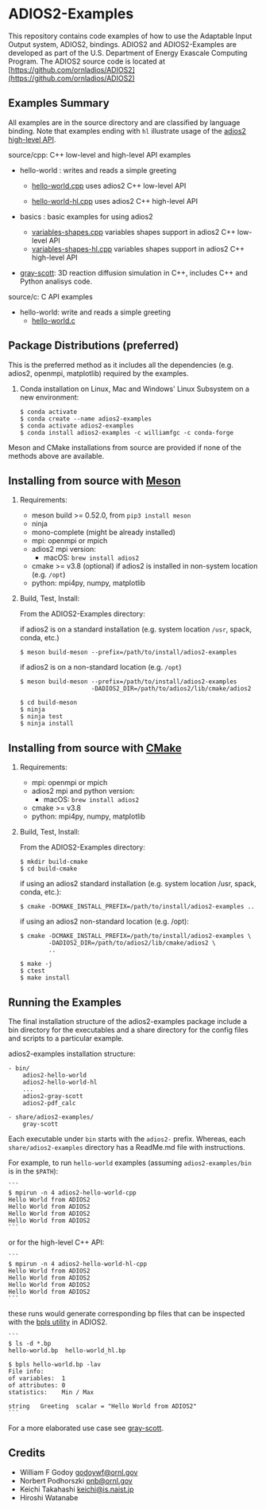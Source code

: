 
# ADIOS2-Examples
This repository contains code examples of how to use the Adaptable Input Output system, ADIOS2, bindings. ADIOS2 and ADIOS2-Examples are developed as part of the U.S. Department of Energy Exascale Computing Program.
The ADIOS2 source code is located at 
[https://github.com/ornladios/ADIOS2](https://github.com/ornladios/ADIOS2)


## Examples Summary
All examples are in the source directory and are classified by language binding. Note that examples ending with `hl` illustrate usage of the [adios2 high-level API](https://adios2.readthedocs.io/en/latest/api_high/api_high.html). 

source/cpp:  C++ low-level and high-level API examples
- hello-world : writes and reads a simple greeting
    - [hello-world.cpp](https://github.com/ornladios/ADIOS2-Examples/blob/master/source/cpp/hello-world/hello-world.cpp) uses adios2 C++ low-level API
    
    - [hello-world-hl.cpp](https://github.com/ornladios/ADIOS2-Examples/blob/master/source/cpp/hello-world/hello-world-hl.cpp) uses adios2 C++ high-level API


- basics : basic examples for using adios2
    - [variables-shapes.cpp](https://github.com/ornladios/ADIOS2-Examples/blob/master/source/cpp/basics/variables-shapes.cpp) variables shapes support in adios2 C++ low-level API
    - [variables-shapes-hl.cpp](https://github.com/ornladios/ADIOS2-Examples/blob/master/source/cpp/basics/variables-shapes-hl.cpp) variables shapes support in adios2 C++ high-level API


- [gray-scott](https://github.com/ornladios/ADIOS2-Examples/blob/master/source/cpp/gray-scott/): 3D reaction diffusion simulation in C++, includes C++ and Python analisys code. 

source/c: C API examples
- hello-world: write and reads a simple greeting
    - [hello-world.c](https://github.com/ornladios/ADIOS2-Examples/blob/master/source/c/hello-world/hello-world.cpp)

## Package Distributions (preferred)

This is the preferred method as it includes all the dependencies (e.g. adios2, openmpi, matplotlib) required by the examples.

1. Conda installation on Linux, Mac and Windows' Linux Subsystem on a new environment:

    ```
    $ conda activate
    $ conda create --name adios2-examples
    $ conda activate adios2-examples 
    $ conda install adios2-examples -c williamfgc -c conda-forge
    ```

Meson and CMake installations from source are provided if none of the methods above are available.

## Installing from source with [Meson](https://mesonbuild.com/)

1. Requirements:

    - meson build >= 0.52.0, from `pip3 install meson` 
    - ninja
    - mono-complete (might be already installed)
    - mpi: openmpi or mpich
    - adios2 mpi version: 
      - macOS: `brew install adios2`
    - cmake >= v3.8 (optional) if adios2 is installed in non-system location (e.g. `/opt`)
    - python: mpi4py, numpy, matplotlib


2. Build, Test, Install:

    From the ADIOS2-Examples directory:

    if adios2 is on a standard installation (e.g. system location `/usr`, spack, conda, etc.) 

    ```
    $ meson build-meson --prefix=/path/to/install/adios2-examples
    ```

    if adios2 is on a non-standard location (e.g. `/opt`)

    ```
    $ meson build-meson --prefix=/path/to/install/adios2-examples 
                        -DADIOS2_DIR=/path/to/adios2/lib/cmake/adios2
    ```

    ```
    $ cd build-meson
    $ ninja
    $ ninja test
    $ ninja install
    ```

## Installing from source with [CMake](https://cmake.org/)

1. Requirements:

    - mpi: openmpi or mpich
    - adios2 mpi and python version: 
        - macOS: `brew install adios2`
    - cmake >= v3.8
    - python: mpi4py, numpy, matplotlib

2. Build, Test, Install:

    From the ADIOS2-Examples directory:

    ```
    $ mkdir build-cmake
    $ cd build-cmake
    ```

    if using an adios2 standard installation (e.g. system location /usr, spack, conda, etc.):

    ```
    $ cmake -DCMAKE_INSTALL_PREFIX=/path/to/install/adios2-examples ..
    ```

    if using an adios2 non-standard location (e.g. /opt):

    ```
    $ cmake -DCMAKE_INSTALL_PREFIX=/path/to/install/adios2-examples \
            -DADIOS2_DIR=/path/to/adios2/lib/cmake/adios2 \
            ..
    ```

    ```
    $ make -j
    $ ctest
    $ make install
    ```

## Running the Examples

The final installation structure of the adios2-examples package include a bin directory for the executables and a share directory for the config files and scripts to a particular example.

adios2-examples installation structure:

    - bin/
        adios2-hello-world
        adios2-hello-world-hl
        ...
        adios2-gray-scott
        adios2-pdf_calc

    - share/adios2-examples/
        gray-scott

Each executable under `bin` starts with the `adios2-` prefix. Whereas, each `share/adios2-examples` directory has a ReadMe.md file with instructions.

For example, to run `hello-world` examples (assuming `adios2-examples/bin` is in the `$PATH`):

    ```
    $ mpirun -n 4 adios2-hello-world-cpp
    Hello World from ADIOS2
    Hello World from ADIOS2
    Hello World from ADIOS2
    Hello World from ADIOS2
    ```

or for the high-level C++ API:

    ```
    $ mpirun -n 4 adios2-hello-world-hl-cpp
    Hello World from ADIOS2
    Hello World from ADIOS2
    Hello World from ADIOS2
    Hello World from ADIOS2
    ```

these runs would generate corresponding bp files that can be inspected with the [bpls utility](https://adios2.readthedocs.io/en/latest/ecosystem/utilities.html#bpls-inspecting-data) in ADIOS2.

    ```
    $ ls -d *.bp
    hello-world.bp  hello-world_hl.bp

    $ bpls hello-world.bp -lav
    File info:
    of variables:  1
    of attributes: 0
    statistics:    Min / Max

    string   Greeting  scalar = "Hello World from ADIOS2"
    ```

For a more elaborated use case see [gray-scott](https://github.com/ornladios/ADIOS2-Examples/tree/master/source/cpp/gray-scott).

## Credits

* William F Godoy godoywf@ornl.gov
* Norbert Podhorszki pnb@ornl.gov
* Keichi Takahashi keichi@is.naist.jp
* Hiroshi Watanabe

